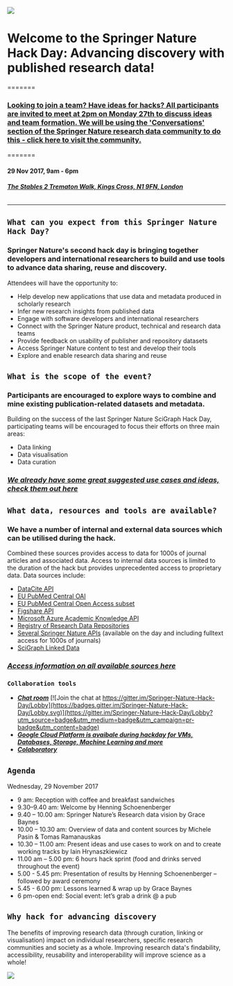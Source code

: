 
![](http://resource-cms.springer.com/springer-cms/rest/v1/content/12037160/data/v1)


# Welcome to the **Springer Nature Hack Day: Advancing discovery with published research data**!
=======

### [**Looking to join a team? Have ideas for hacks? All participants are invited to meet at 2pm on Monday 27th to discuss ideas and team formation. We will be using the 'Conversations' section of the Springer Nature research data community to do this - click here to visit the community.**](https://researchdata.springernature.com/users/69154-springer-nature/posts/21380-hack-day-advancing-discovery-with-published-research-data)

=======

#### **29 Nov 2017, 9am - 6pm**
###### [***The Stables 2 Trematon Walk, Kings Cross, N1 9FN, London***](https://goo.gl/maps/7zAo98pSzB82)

***

## `What can you expect from this Springer Nature Hack Day?`

### Springer Nature's second hack day is bringing together developers and international researchers to build and use tools to advance data sharing, reuse and discovery.
Attendees will have the opportunity to:
- Help develop new applications that use data and metadata produced in scholarly research
- Infer new research insights from published data
- Engage with software developers and international researchers
- Connect with the Springer Nature product, technical and research data teams
- Provide feedback on usability of publisher and repository datasets
- Access Springer Nature content to test and develop their tools
- Explore and enable research data sharing and reuse


## `What is the scope of the event?`

### Participants are encouraged to explore ways to combine and mine existing publication-related datasets and metadata.

Building on the success of the last Springer Nature SciGraph Hack Day, participating teams will be encouraged to focus their efforts on three main areas:
- Data linking
- Data visualisation
- Data curation

### [***We already have some great suggested use cases and ideas, check them out here***](https://github.com/SN-HackDay/Advancing-discovery-with-research-data/blob/master/Themes_use_cases_and_ideas.md)

## `What data, resources and tools are available?`

### We have a number of internal and external data sources which can be utilised during the hack.

Combined these sources provides access to data for 1000s of journal articles and associated data. Access to internal data sources is limited to the duration of the hack but provides unprecedented access to proprietary data. 
Data sources include:
- [DataCite API](https://github.com/SN-HackDay/Advancing-discovery-with-research-data/blob/master/sn_hackday_sources.md#datacite-rest-api) 
- [EU PubMed Central OAI](https://github.com/SN-HackDay/Advancing-discovery-with-research-data/blob/master/sn_hackday_sources.md#eu-pubmed-central-oai)
- [EU PubMed Central Open Access subset](https://github.com/SN-HackDay/Advancing-discovery-with-research-data/blob/master/sn_hackday_sources.md#eu-pubmed-central-open-access-subset)
- [Figshare API](https://github.com/SN-HackDay/Advancing-discovery-with-research-data/blob/master/sn_hackday_sources.md#figshare-api)
- [Microsoft Azure Academic Knowledge API](https://azure.microsoft.com/en-gb/services/cognitive-services/academic-knowledge/)
- [Registry of Research Data Repositories](https://github.com/SN-HackDay/Advancing-discovery-with-research-data/blob/master/sn_hackday_sources.md#registry-of-research-data-repositories-re3data-api)
- [Several Springer Nature APIs](https://github.com/SN-HackDay/Advancing-discovery-with-research-data/blob/master/sn_hackday_sources.md#fulltext-xmldata-api) (available on the day and including fulltext access for 1000s of journals)
- [SciGraph Linked Data](https://github.com/SN-HackDay/Advancing-discovery-with-research-data/blob/master/sn_hackday_sources.md#scigraph-linked-data)

### [***Access information on all available sources here***](https://github.com/SN-HackDay/Advancing-discovery-with-research-data/blob/master/sn_hackday_sources.md)

### `Collaboration tools`

* [***Chat room***](https://gitter.im/Springer-Nature-Hack-Day/Lobby) 
[![Join the chat at https://gitter.im/Springer-Nature-Hack-Day/Lobby](https://badges.gitter.im/Springer-Nature-Hack-Day/Lobby.svg)](https://gitter.im/Springer-Nature-Hack-Day/Lobby?utm_source=badge&utm_medium=badge&utm_campaign=pr-badge&utm_content=badge)
* [***Google Cloud Platform is avaibale during hackday for VMs, Databases, Storage, Machine Learning and more***](https://cloud.google.com/)
* [***Colaboratory***](https://g.co/colab)


## `Agenda`
Wednesday, 29 November 2017
	
- 9 am: Reception with coffee and breakfast sandwiches
- 9.30–9.40 am: Welcome by Henning Schoenenberger
- 9.40 – 10.00 am: Springer Nature’s Research data vision by Grace Baynes
- 10.00 – 10.30 am: Overview of data and content sources by Michele Pasin & Tomas Ramanauskas
- 10.30 – 11.00 am: Present ideas and use cases to work on  and to create working tracks by Iain Hrynaszkiewicz
- 11.00 am – 5.00 pm: 6 hours hack sprint (food and drinks served throughout the event)
- 5.00 - 5.45 pm: Presentation of results by Henning Schoenenberger – followed by award ceremony
- 5.45 - 6.00 pm: Lessons learned & wrap up by Grace Baynes
- 6 pm-open end: Social event: let’s grab a drink @ a pub

## `Why hack for advancing discovery`
The benefits of improving research data (through curation, linking or visualisation) impact on individual researchers, specific research communities and society as a whole. Improving research data's findability, accessibility, reusability and interoperability will improve science as a whole!

![](http://resource-cms.springer.com/springer-cms/rest/v1/content/15157986/data/v3)
